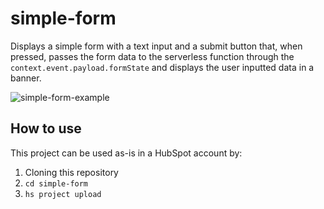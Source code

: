 # simple-form

Displays a simple form with a text input and a submit button that, when pressed, passes the form data to the serverless function through the `context.event.payload.formState` and displays the user inputted data in a banner.

![simple-form-example](https://user-images.githubusercontent.com/5553591/185697570-f6308601-80b5-43c2-a8ab-0f252a9b4c4f.gif)

## How to use

This project can be used as-is in a HubSpot account by:

1. Cloning this repository
2. `cd simple-form`
3. `hs project upload`
